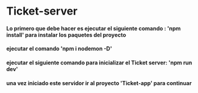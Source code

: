 # Ticket-server

#### Lo primero que debe hacer es ejecutar el siguiente comando : 'npm install' para instalar los paquetes del proyecto

#### ejecutar el comando 'npm i nodemon -D' 

####  ejecutar el siguiente comando para inicializar el Ticket server: 'npm run dev'

#### una vez iniciado este servidor ir al proyecto 'Ticket-app' para continuar
